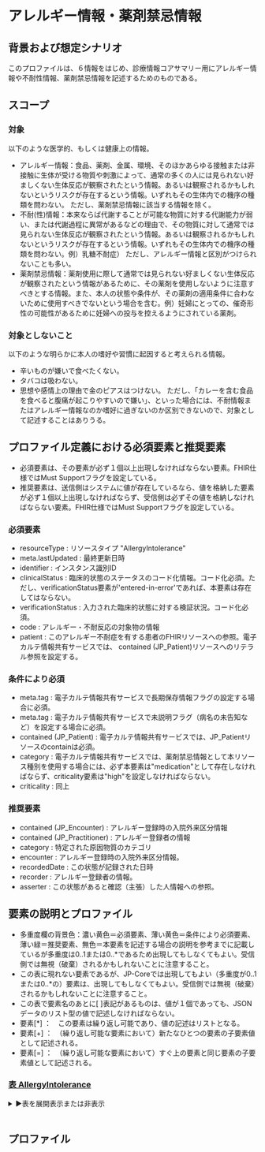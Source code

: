 
# アレルギー情報・薬剤禁忌情報

## 背景および想定シナリオ
このプロファイルは、６情報をはじめ、診療情報コアサマリー用にアレルギー情報や不耐性情報、薬剤禁忌情報を記述するためのものである。


## スコープ
### 対象
以下のような医学的、もしくは健康上の情報。
 - アレルギー情報：食品、薬剤、金属、環境、そのほかあらゆる接触または非接触に生体が受ける物質や刺激によって、通常の多くの人には見られない好ましくない生体反応が観察されたという情報。あるいは観察されるかもしれないというリスクが存在するという情報。いずれもその生体内での機序の種類を問わない。
 ただし、薬剤禁忌情報に該当する情報を除く。
 - 不耐(性)情報：本来ならば代謝することが可能な物質に対する代謝能力が弱い、または代謝過程に異常があるなどの理由で、その物質に対して通常では見られない生体反応が観察されたという情報。あるいは観察されるかもしれないというリスクが存在するという情報。いずれもその生体内での機序の種類を問わない。例）乳糖不耐症）
 ただし、アレルギー情報と区別がつけられないことも多い。
 - 薬剤禁忌情報：薬剤使用に際して通常では見られない好ましくない生体反応が観察されたという情報があるために、その薬剤を使用しないように注意すべきとする情報。また、本人の状態や条件が、その薬剤の適用条件に合わないために使用すべきでないという場合を含む。例）妊婦にとっての、催奇形性の可能性があるために妊婦への投与を控えるようにされている薬剤。


### 対象としないこと
以下のような明らかに本人の嗜好や習慣に起因すると考えられる情報。
 - 辛いものが嫌いで食べたくない。
 - タバコは吸わない。
 - 思想や感情上の理由で金のピアスはつけない。
ただし、「カレーを含む食品を食べると腹痛が起こりやすいので嫌い」、といった場合には、不耐情報またはアレルギー情報なのか嗜好に過ぎないのか区別できないので、対象として記述することはありうる。


## プロファイル定義における必須要素と推奨要素
  - 必須要素は、その要素が必ず１個以上出現しなければならない要素。FHIR仕様ではMust Supportフラグを設定している。
  - 推奨要素は、送信側はシステムに値が存在しているなら、値を格納した要素が必ず１個以上出現しなければならず、受信側は必ずその値を格納しなければならない要素。FHIR仕様ではMust Supportフラグを設定している。

### 必須要素
  - resourceType : リソースタイプ "AllergyIntolerance"
  - meta.lastUpdated : 最終更新日時
  - identifier : インスタンス識別ID
  - clinicalStatus : 臨床的状態のステータスのコード化情報。コード化必須。ただし、verificationStatus要素が'entered-in-error'であれば、本要素は存在してはならない。
  - verificationStatus : 入力された臨床的状態に対する検証状況。コード化必須。
  - code : アレルギー・不耐反応の対象物の情報
  - patient : このアレルギー不耐症を有する患者のFHIRリソースへの参照。電子カルテ情報共有サービスでは、 contained (JP_Patient)リソースへのリテラル参照を設定する。

### 条件により必須
  - meta.tag : 電子カルテ情報共有サービスで長期保存情報フラグの設定する場合に必須。
  - meta.tag : 電子カルテ情報共有サービスで未説明フラグ（病名の未告知など）を設定する場合に必須。
  - contained (JP_Patient) : 電子カルテ情報共有サービスでは、JP_Patientリソースのcontainは必須。
  - category : 電子カルテ情報共有サービスでは、薬剤禁忌情報として本リソース種別を使用する場合には、必ず本要素は"medication"として存在しなければならず、criticality要素は"high"を設定しなければならない。
  - criticality :  同上

### 推奨要素
  - contained (JP_Encounter) : アレルギー登録時の入院外来区分情報
  - contained (JP_Practitioner) : アレルギー登録者の情報
  - category : 特定された原因物質のカテゴリ
  - encounter : アレルギー登録時の入院外来区分情報。
  - recordedDate : この状態が記録された日時
  - recorder : アレルギー登録者の情報。
  - asserter : この状態があると確認（主張）した人情報への参照。

## 要素の説明とプロファイル
  - 多重度欄の背景色：濃い黄色＝必須要素、薄い黄色＝条件により必須要素、薄い緑＝推奨要素、無色＝本要素を記述する場合の説明を参考までに記載しているが多重度は0..1または0..*であるため出現してもしなくてもよい。受信側では無視（破棄）されるかもしれないことに注意すること。
  - この表に現れない要素であるが、JP-Coreでは出現してもよい（多重度が0..1または0..*の）要素は、出現してもしなくてもよい。受信側では無視（破棄）されるかもしれないことに注意すること。
  - この表で要素名のあとに[ ]表記があるものは、値が１個であっても、JSONデータのリスト型の値で記述しなければならない。
  - 要素[*] ：　この要素は繰り返し可能であり、値の記述はリストとなる。
  - 要素[+] ：　（繰り返し可能な要素において）新たなひとつの要素の子要素値として記述される。
  - 要素[=] ：　（繰り返し可能な要素において）すぐ上の要素と同じ要素の子要素値として記述される。

### [表 AllergyIntolerance](AllergyIntolerance.html)

<details>
<summary>▶️表を展開表示または非表示</summary>
<div id="AllergyIntoleranceTable_9842" class="StructureDefinition-JP-AllergyIntolerance-eCS-intro-profile-table" align=center x:publishsource="Excel">

<table border=0 cellpadding=0 cellspacing=0 width=1038 style='border-collapse:
 collapse;table-layout:fixed;width:778pt'>
 <col width=107 style='mso-width-source:userset;mso-width-alt:2925;width:80pt'>
 <col width=73 span=3 style='mso-width-source:userset;mso-width-alt:2011;
 width:55pt'>
 <col width=35 style='mso-width-source:userset;mso-width-alt:950;width:26pt'>
 <col width=87 style='mso-width-source:userset;mso-width-alt:2377;width:65pt'>
 <col width=359 style='mso-width-source:userset;mso-width-alt:9837;width:269pt'>
 <col width=36 style='mso-width-source:userset;mso-width-alt:987;width:27pt'>
 <col width=195 style='mso-width-source:userset;mso-width-alt:5339;width:146pt'>
 <tr height=100 style='height:75.0pt'>
  <td height=100 class=xl66 width=107 style='height:75.0pt;width:80pt'>要素Lv1</td>
  <td class=xl67 width=73 style='width:55pt'>要素Lv2</td>
  <td class=xl67 width=73 style='width:55pt'>要素Lv3</td>
  <td class=xl67 width=73 style='width:55pt'>要素Lv4</td>
  <td class=xl68 width=35 style='width:26pt'>多重度</td>
  <td class=xl67 width=87 style='width:65pt'>型</td>
  <td class=xl67 width=359 style='width:269pt'>説明</td>
  <td class=xl67 width=36 style='width:27pt'><ruby>固定値<span style='display:
  none'><rt class=font5>コテイチ</rt></span></ruby> <br>
    <ruby>／<span style='display:none'><rt class=font5>レイジ</rt></span></ruby> <ruby>例<span
  style='display:none'><rt class=font5>ジ</rt></span></ruby> 示</td>
  <td class=xl69 width=195 style='width:146pt'><ruby>固定値<span style='display:
  none'><rt class=font5>コテイチ</rt></span></ruby> または<ruby>例示<span
  style='display:none'><rt class=font5>レイジ</rt></span></ruby></td>
 </tr>
 <tr height=40 style='height:30.0pt'>
  <td height=40 class=xl70 width=107 style='height:30.0pt;width:80pt'>resourceType</td>
  <td class=xl71 width=73 style='width:55pt'>　</td>
  <td class=xl71 width=73 style='width:55pt'>　</td>
  <td class=xl71 width=73 style='width:55pt'>　</td>
  <td class=xl72 width=35 style='width:26pt'>1..1</td>
  <td class=xl71 width=87 style='width:65pt'>　</td>
  <td class=xl73 width=359 style='width:269pt'>AllergyIntoleranceリソースであることを示す。</td>
  <td class=xl71 width=36 style='width:27pt'>固定値</td>
  <td class=xl74 width=195 style='width:146pt'>&quot;AllergyIntolerance&quot;</td>
 </tr>
 <tr height=27 style='height:20.0pt'>
  <td height=27 class=xl70 width=107 style='height:20.0pt;width:80pt'>meta</td>
  <td class=xl71 width=73 style='width:55pt'>　</td>
  <td class=xl71 width=73 style='width:55pt'>　</td>
  <td class=xl71 width=73 style='width:55pt'>　</td>
  <td class=xl72 width=35 style='width:26pt'>1..1</td>
  <td class=xl71 width=87 style='width:65pt'>Meta</td>
  <td class=xl71 width=359 style='width:269pt'>　</td>
  <td class=xl71 width=36 style='width:27pt'>　</td>
  <td class=xl74 width=195 style='width:146pt'>　</td>
 </tr>
 <tr height=40 style='height:30.0pt'>
  <td height=40 class=xl70 width=107 style='height:30.0pt;width:80pt'>meta</td>
  <td class=xl71 width=73 style='width:55pt'>lastUpdated</td>
  <td class=xl71 width=73 style='width:55pt'>　</td>
  <td class=xl71 width=73 style='width:55pt'>　</td>
  <td class=xl72 width=35 style='width:26pt'>1..1</td>
  <td class=xl71 width=87 style='width:65pt'>instant</td>
  <td class=xl71 width=359 style='width:269pt'>最終更新日時。YYYY-MM-DDThh:mm:ss.sss+zz:zz</td>
  <td class=xl71 width=36 style='width:27pt'>例示</td>
  <td class=xl74 width=195 style='width:146pt'>&quot;2015-02-07T13:28:17.239+09:00&quot;</td>
 </tr>
 <tr height=80 style='height:60.0pt'>
  <td height=80 class=xl70 width=107 style='height:60.0pt;width:80pt'>meta</td>
  <td class=xl71 width=73 style='width:55pt'>profile[+]</td>
  <td class=xl71 width=73 style='width:55pt'>　</td>
  <td class=xl71 width=73 style='width:55pt'>　</td>
  <td class=xl88 width=35 style='width:26pt'>0..*</td>
  <td class=xl71 width=87 style='width:65pt'>canonical(StructureDefinition)</td>
  <td class=xl71 width=359 style='width:269pt'>準拠しているプロファイルを受信側に通知したい場合には、本文書のプロファイルを識別するURLを指定する。</td>
  <td class=xl71 width=36 style='width:27pt'>固定値</td>
  <td class=xl74 width=195 style='width:146pt'>&quot;http://jpfhir.jp/fhir/eClinicalSummary/StructureDefinition/JP_AllergyIntolerance_eClinicalSummary&quot;</td>
 </tr>
 <tr height=27 style='height:20.0pt'>
  <td height=27 class=xl70 width=107 style='height:20.0pt;width:80pt'>meta</td>
  <td class=xl71 width=73 style='width:55pt'>tag[*]</td>
  <td class=xl71 width=73 style='width:55pt'>　</td>
  <td class=xl71 width=73 style='width:55pt'>　</td>
  <td class=xl88 width=35 style='width:26pt'>0..*</td>
  <td class=xl71 width=87 style='width:65pt'>Coding</td>
  <td class=xl71 width=359 style='width:269pt'>本リソースのメタデータ</td>
  <td class=xl71 width=36 style='width:27pt'>　</td>
  <td class=xl74 width=195 style='width:146pt'>　</td>
 </tr>
 <tr height=60 style='height:45.0pt'>
  <td height=60 class=xl70 width=107 style='height:45.0pt;width:80pt'>meta</td>
  <td class=xl71 width=73 style='width:55pt'>tag[+]</td>
  <td class=xl71 width=73 style='width:55pt'>system</td>
  <td class=xl71 width=73 style='width:55pt'>　</td>
  <td class=xl88 width=35 style='width:26pt'>1..1</td>
  <td class=xl71 width=87 style='width:65pt'>uri</td>
  <td class=xl76 width=359 style='width:269pt'>電子カルテ情報共有サービスで長期保存情報フラグの設定する場合に使用</td>
  <td class=xl71 width=36 style='width:27pt'>固定値</td>
  <td class=xl74 width=195 style='width:146pt'>&quot;http:/jpfhir.jp/fhir/clins/CodeSystem/JP_ehrshrs_indication&quot;</td>
 </tr>
 <tr height=40 style='height:30.0pt'>
  <td height=40 class=xl70 width=107 style='height:30.0pt;width:80pt'>meta</td>
  <td class=xl71 width=73 style='width:55pt'>tag[=]</td>
  <td class=xl71 width=73 style='width:55pt'>code</td>
  <td class=xl71 width=73 style='width:55pt'>　</td>
  <td class=xl88 width=35 style='width:26pt'>1..1</td>
  <td class=xl71 width=87 style='width:65pt'>code</td>
  <td class=xl71 width=359 style='width:269pt'>長期保存情報フラグ</td>
  <td class=xl71 width=36 style='width:27pt'>固定値</td>
  <td class=xl74 width=195 style='width:146pt'>&quot;LTS&quot;</td>
 </tr>
 <tr height=100 style='height:75.0pt'>
  <td height=100 class=xl70 width=107 style='height:75.0pt;width:80pt'>meta</td>
  <td class=xl71 width=73 style='width:55pt'>tag[+]</td>
  <td class=xl71 width=73 style='width:55pt'>system</td>
  <td class=xl71 width=73 style='width:55pt'>　</td>
  <td class=xl88 width=35 style='width:26pt'>1..1</td>
  <td class=xl71 width=87 style='width:65pt'>uri</td>
  <td class=xl76 width=359 style='width:269pt'>電子カルテ情報共有サービスで未告知情報または未説明フラグを設定する場合に使用（本リソース種別で使用することが許可されているか、あるいは設定した情報が利用されるかどうかについては、電子カルテ情報共有サービスの運用仕様によって確認することが必要）</td>
  <td class=xl71 width=36 style='width:27pt'>固定値</td>
  <td class=xl74 width=195 style='width:146pt'>&quot;http:/jpfhir.jp/fhir/clins/CodeSystem/JP_ehrshrs_indication&quot;</td>
 </tr>
 <tr height=40 style='height:30.0pt'>
  <td height=40 class=xl70 width=107 style='height:30.0pt;width:80pt'>meta</td>
  <td class=xl71 width=73 style='width:55pt'>tag[=]</td>
  <td class=xl71 width=73 style='width:55pt'>code</td>
  <td class=xl71 width=73 style='width:55pt'>　</td>
  <td class=xl88 width=35 style='width:26pt'>1..1</td>
  <td class=xl71 width=87 style='width:65pt'>code</td>
  <td class=xl71 width=359 style='width:269pt'>未告知情報または未説明フラグ</td>
  <td class=xl71 width=36 style='width:27pt'>固定値</td>
  <td class=xl74 width=195 style='width:146pt'>&quot;UNINFORMED&quot;</td>
 </tr>
 <tr height=27 style='height:20.0pt'>
  <td height=27 class=xl70 width=107 style='height:20.0pt;width:80pt'>contained[*]</td>
  <td class=xl71 width=73 style='width:55pt'>　</td>
  <td class=xl71 width=73 style='width:55pt'>　</td>
  <td class=xl71 width=73 style='width:55pt'>　</td>
  <td class=xl77 width=35 style='width:26pt'>0..*</td>
  <td class=xl71 width=87 style='width:65pt'>　</td>
  <td class=xl71 width=359 style='width:269pt'>　</td>
  <td class=xl71 width=36 style='width:27pt'>　</td>
  <td class=xl74 width=195 style='width:146pt'>　</td>
 </tr>
 <tr height=100 style='height:75.0pt'>
  <td height=100 class=xl70 width=107 style='height:75.0pt;width:80pt'>contained[+]</td>
  <td class=xl71 width=73 style='width:55pt'>　</td>
  <td class=xl71 width=73 style='width:55pt'>　</td>
  <td class=xl71 width=73 style='width:55pt'>　</td>
  <td class=xl77 width=35 style='width:26pt'>0..1*</td>
  <td class=xl71 width=87 style='width:65pt'>Resource(JP_Patient |
  JP_Patient_eCS_Contained )</td>
  <td class=xl71 width=359 style='width:269pt'>patient要素から参照される場合には、そのJP_Patientリソースの実体。JP_Patientリソースの必須要素だけが含まれればよい。<br>
    <font class="font6">電子カルテ情報共有サービスでは、JP_Patientリソースのcontainedは必須。</font></td>
  <td class=xl71 width=36 style='width:27pt'>　</td>
  <td class=xl74 width=195 style='width:146pt'>　</td>
 </tr>
 <tr height=120 style='height:90.0pt'>
  <td height=120 class=xl70 width=107 style='height:90.0pt;width:80pt'>contained[+]</td>
  <td class=xl71 width=73 style='width:55pt'>　</td>
  <td class=xl71 width=73 style='width:55pt'>　</td>
  <td class=xl71 width=73 style='width:55pt'>　</td>
  <td class=xl75 width=35 style='width:26pt'>0..1*</td>
  <td class=xl71 width=87 style='width:65pt'>Resource(JP_Encounter |
  JP_Encounter_eCS_Contained)</td>
  <td class=xl71 width=359 style='width:269pt'>encounter要素から参照される場合には、そのJP_Encounterリソースの実体。JP_Encounterリソースの必須要素だけが含まれればよい。ここで埋め込まれるJP_Encounterリソースでは、Encounter.classにこの情報を記録したときの受診情報（入外区分など）を記述して使用する。</td>
  <td class=xl71 width=36 style='width:27pt'>　</td>
  <td class=xl74 width=195 style='width:146pt'>　</td>
 </tr>
 <tr height=120 style='height:90.0pt'>
  <td height=120 class=xl70 width=107 style='height:90.0pt;width:80pt'>contained[+]</td>
  <td class=xl71 width=73 style='width:55pt'>　</td>
  <td class=xl71 width=73 style='width:55pt'>　</td>
  <td class=xl71 width=73 style='width:55pt'>　</td>
  <td class=xl75 width=35 style='width:26pt'>0..1*</td>
  <td class=xl71 width=87 style='width:65pt'>Resource(JP_Practitioner |
  JP_Practitioner_eCS_Contained )</td>
  <td class=xl71 width=359 style='width:269pt'>recorder要素から参照される場合には、そのJP_Practitionerリソースの実体。JP_Practitionerリソースの必須要素だけが含まれればよい。</td>
  <td class=xl71 width=36 style='width:27pt'>　</td>
  <td class=xl74 width=195 style='width:146pt'>　</td>
 </tr>
 <tr height=120 style='height:90.0pt'>
  <td height=120 class=xl70 width=107 style='height:90.0pt;width:80pt'>identifier[*]</td>
  <td class=xl71 width=73 style='width:55pt'>　</td>
  <td class=xl71 width=73 style='width:55pt'>　</td>
  <td class=xl71 width=73 style='width:55pt'>　</td>
  <td class=xl72 width=35 style='width:26pt'>1..*</td>
  <td class=xl71 width=87 style='width:65pt'>Identifier</td>
  <td class=xl71 width=359 style='width:269pt'>このアレルギー情報を作成した施設内で、このアレルギー情報を他のアレルギー情報と一意に区別できるID。このID情報をキーとして本アレルギー情報の更新・削除ができる一意性があること。このidentifier以外のIDも追加して複数格納しても構わない。少なくともひとつのidentifierは次の仕様に従う値を設定すること。</td>
  <td class=xl71 width=36 style='width:27pt'>　</td>
  <td class=xl74 width=195 style='width:146pt'>　</td>
 </tr>
 <tr height=84 style='height:63.0pt'>
  <td height=84 class=xl70 width=107 style='height:63.0pt;width:80pt'>identifier[+]</td>
  <td class=xl71 width=73 style='width:55pt'>system</td>
  <td class=xl71 width=73 style='width:55pt'>　</td>
  <td class=xl71 width=73 style='width:55pt'>　</td>
  <td class=xl72 width=35 style='width:26pt'>1..1</td>
  <td class=xl71 width=87 style='width:65pt'>uri</td>
  <td class=xl71 width=359 style='width:269pt'>　</td>
  <td class=xl71 width=36 style='width:27pt'>固定値</td>
  <td class=xl85 width=195 style='width:146pt'><a
  href="http://jpfhir.jp/fhir/core/IdSystem/resourceInstance-identifier">http://jpfhir.jp/fhir/core/IdSystem/resourceInstance-identifier<ruby><font
  class="font5"><rt class=font5></rt></font></ruby></a></td>
 </tr>
 <tr height=40 style='height:30.0pt'>
  <td height=40 class=xl70 width=107 style='height:30.0pt;width:80pt'>identifier[=]</td>
  <td class=xl71 width=73 style='width:55pt'>value</td>
  <td class=xl71 width=73 style='width:55pt'>　</td>
  <td class=xl71 width=73 style='width:55pt'>　</td>
  <td class=xl72 width=35 style='width:26pt'>1..1</td>
  <td class=xl71 width=87 style='width:65pt'>string</td>
  <td class=xl71 width=359 style='width:269pt'>アレルギー情報IDの文字列。URI形式を使う場合には、urn:ietf:rfc:3986に準拠すること。</td>
  <td class=xl71 width=36 style='width:27pt'>例示</td>
  <td class=xl74 width=195 style='width:146pt'>&quot;1311234567-2020-00123456&quot;</td>
 </tr>
 <tr height=60 style='height:45.0pt'>
  <td height=60 class=xl70 width=107 style='height:45.0pt;width:80pt'>clinicalStatus</td>
  <td class=xl71 width=73 style='width:55pt'>　</td>
  <td class=xl71 width=73 style='width:55pt'>　</td>
  <td class=xl71 width=73 style='width:55pt'>　</td>
  <td class=xl77 width=35 style='width:26pt'>0..1</td>
  <td class=xl71 width=87 style='width:65pt'>CodeableConcept</td>
  <td class=xl71 width=359 style='width:269pt'>臨床的状態のステータス。コードで記述は必須。ただし、verificationStatus要素が'entered-in-error'であれば、本要素は存在してはならない。それ以外では必須。</td>
  <td class=xl71 width=36 style='width:27pt'>　</td>
  <td class=xl74 width=195 style='width:146pt'>　</td>
 </tr>
 <tr height=27 style='height:20.0pt'>
  <td height=27 class=xl70 width=107 style='height:20.0pt;width:80pt'>clinicalStatus</td>
  <td class=xl71 width=73 style='width:55pt'>coding[*]</td>
  <td class=xl71 width=73 style='width:55pt'>　</td>
  <td class=xl71 width=73 style='width:55pt'>　</td>
  <td class=xl72 width=35 style='width:26pt'>1..*</td>
  <td class=xl71 width=87 style='width:65pt'>Coding</td>
  <td class=xl71 width=359 style='width:269pt'>臨床的状態のステータスのコード化情報</td>
  <td class=xl71 width=36 style='width:27pt'>　</td>
  <td class=xl74 width=195 style='width:146pt'>　</td>
 </tr>
 <tr height=60 style='height:45.0pt'>
  <td height=60 class=xl70 width=107 style='height:45.0pt;width:80pt'>clinicalStatus</td>
  <td class=xl71 width=73 style='width:55pt'>coding[+]</td>
  <td class=xl71 width=73 style='width:55pt'>system</td>
  <td class=xl71 width=73 style='width:55pt'>　</td>
  <td class=xl72 width=35 style='width:26pt'>1..1</td>
  <td class=xl71 width=87 style='width:65pt'>ur</td>
  <td class=xl71 width=359 style='width:269pt'>コードで記述が必須で、少なくともひとつのsystem値は固定値。</td>
  <td class=xl71 width=36 style='width:27pt'>固定値</td>
  <td class=xl74 width=195 style='width:146pt'>&quot;http://terminology.hl7.org/CodeSystem/allergyintolerance-clinical&quot;</td>
 </tr>
 <tr height=100 style='height:75.0pt'>
  <td height=100 class=xl70 width=107 style='height:75.0pt;width:80pt'>clinicalStatus</td>
  <td class=xl71 width=73 style='width:55pt'>coding[=]</td>
  <td class=xl71 width=73 style='width:55pt'>code</td>
  <td class=xl71 width=73 style='width:55pt'>　</td>
  <td class=xl72 width=35 style='width:26pt'>1..1</td>
  <td class=xl71 width=87 style='width:65pt'>code</td>
  <td class=xl71 width=359 style='width:269pt'>active|inactive|resolved(アクティブ|非アクティブ|解決済み)のいずれか（ValueSethttp://hl7.org/fhir/ValueSet/allergyintolerance-clinicalより選択することが必須）。「解決済み」は「非アクティブ」に含まれる。</td>
  <td class=xl71 width=36 style='width:27pt'>例示</td>
  <td class=xl74 width=195 style='width:146pt'>&quot;active&quot;</td>
 </tr>
 <tr height=27 style='height:20.0pt'>
  <td height=27 class=xl70 width=107 style='height:20.0pt;width:80pt'>clinicalStatus</td>
  <td class=xl71 width=73 style='width:55pt'>coding[=]</td>
  <td class=xl71 width=73 style='width:55pt'>display</td>
  <td class=xl71 width=73 style='width:55pt'>　</td>
  <td class=xl72 width=35 style='width:26pt'>1..1</td>
  <td class=xl71 width=87 style='width:65pt'>string</td>
  <td class=xl71 width=359 style='width:269pt'>Active|Inactive|Resolvedのいずれかの文字列。</td>
  <td class=xl71 width=36 style='width:27pt'>例示</td>
  <td class=xl74 width=195 style='width:146pt'>”Active&quot;</td>
 </tr>
 <tr height=40 style='height:30.0pt'>
  <td height=40 class=xl70 width=107 style='height:30.0pt;width:80pt'>clinicalStatus</td>
  <td class=xl71 width=73 style='width:55pt'>text</td>
  <td class=xl71 width=73 style='width:55pt'>　</td>
  <td class=xl71 width=73 style='width:55pt'>　</td>
  <td class=xl72 width=35 style='width:26pt'>0..1</td>
  <td class=xl71 width=87 style='width:65pt'>string</td>
  <td class=xl71 width=359 style='width:269pt'>コードだけでは記述できない情報がある場合にコードと併用してもよい。値が使用されない可能性はある。</td>
  <td class=xl71 width=36 style='width:27pt'>　</td>
  <td class=xl74 width=195 style='width:146pt'>　</td>
 </tr>
 <tr height=60 style='height:45.0pt'>
  <td height=60 class=xl70 width=107 style='height:45.0pt;width:80pt'>verificationStatus</td>
  <td class=xl71 width=73 style='width:55pt'>　</td>
  <td class=xl71 width=73 style='width:55pt'>　</td>
  <td class=xl71 width=73 style='width:55pt'>　</td>
  <td class=xl86 width=35 style='width:26pt'>0..1<ruby><font class="font5"><rt
  class=font5></rt></font></ruby></td>
  <td class=xl71 width=87 style='width:65pt'>CodeableConcept</td>
  <td class=xl71 width=359 style='width:269pt'>入力された臨床的状態に対する検証状況を示す。確からしさと考えられる。コード化記述が必須。clinicalStatusとの制約条件を参照のこと。</td>
  <td class=xl71 width=36 style='width:27pt'>　</td>
  <td class=xl74 width=195 style='width:146pt'>　</td>
 </tr>
 <tr height=40 style='height:30.0pt'>
  <td height=40 class=xl70 width=107 style='height:30.0pt;width:80pt'>verificationStatus</td>
  <td class=xl71 width=73 style='width:55pt'>coding[*]</td>
  <td class=xl71 width=73 style='width:55pt'>　</td>
  <td class=xl71 width=73 style='width:55pt'>　</td>
  <td class=xl86 width=35 style='width:26pt'>1..*</td>
  <td class=xl71 width=87 style='width:65pt'>Coding</td>
  <td class=xl78>臨床的状態に対する検証状況のコード化情報</td>
  <td class=xl71 width=36 style='width:27pt'>　</td>
  <td class=xl74 width=195 style='width:146pt'>　</td>
 </tr>
 <tr height=60 style='height:45.0pt'>
  <td height=60 class=xl70 width=107 style='height:45.0pt;width:80pt'>verificationStatus</td>
  <td class=xl71 width=73 style='width:55pt'>coding[+]</td>
  <td class=xl71 width=73 style='width:55pt'>system</td>
  <td class=xl71 width=73 style='width:55pt'>　</td>
  <td class=xl86 width=35 style='width:26pt'>1..1</td>
  <td class=xl71 width=87 style='width:65pt'>uri</td>
  <td class=xl71 width=359 style='width:269pt'>コードで記述が必須で、少なくともひとつのsystem値は固定値。</td>
  <td class=xl71 width=36 style='width:27pt'>固定値</td>
  <td class=xl74 width=195 style='width:146pt'>&quot;http://terminology.hl7.org/CodeSystem/allergyintolerance-verification&quot;</td>
 </tr>
 <tr height=80 style='height:60.0pt'>
  <td height=80 class=xl70 width=107 style='height:60.0pt;width:80pt'>verificationStatus</td>
  <td class=xl71 width=73 style='width:55pt'>coding[=]</td>
  <td class=xl71 width=73 style='width:55pt'>code</td>
  <td class=xl71 width=73 style='width:55pt'>　</td>
  <td class=xl86 width=35 style='width:26pt'>1..1</td>
  <td class=xl71 width=87 style='width:65pt'>code</td>
  <td class=xl71 width=359 style='width:269pt'>unconfirmed|confirmed|refuted|entered-in-error(未確認|確認済み|否定された|入力エラー)のいずれか（ValueSethttp://hl7.org/fhir/ValueSet/allergyintolerance-verificationより選択することが必須）。</td>
  <td class=xl71 width=36 style='width:27pt'>例示</td>
  <td class=xl74 width=195 style='width:146pt'>&quot;Unconfirmed&quot;</td>
 </tr>
 <tr height=40 style='height:30.0pt'>
  <td height=40 class=xl70 width=107 style='height:30.0pt;width:80pt'>verificationStatus</td>
  <td class=xl71 width=73 style='width:55pt'>coding[=]</td>
  <td class=xl71 width=73 style='width:55pt'>display</td>
  <td class=xl71 width=73 style='width:55pt'>　</td>
  <td class=xl86 width=35 style='width:26pt'>1..1</td>
  <td class=xl71 width=87 style='width:65pt'>string</td>
  <td class=xl71 width=359 style='width:269pt'>Unconfirmed|Confirmed|Refuted|EnteredinErrorのいずれかの文字列。</td>
  <td class=xl71 width=36 style='width:27pt'>例示</td>
  <td class=xl74 width=195 style='width:146pt'>”Unconfirmed&quot;</td>
 </tr>
 <tr height=60 style='height:45.0pt'>
  <td height=60 class=xl70 width=107 style='height:45.0pt;width:80pt'>verificationStatus</td>
  <td class=xl71 width=73 style='width:55pt'>text</td>
  <td class=xl71 width=73 style='width:55pt'>　</td>
  <td class=xl71 width=73 style='width:55pt'>　</td>
  <td class=xl79 width=35 style='width:26pt'>0..1</td>
  <td class=xl71 width=87 style='width:65pt'>string</td>
  <td class=xl71 width=359 style='width:269pt'>コードだけでは記述できない情報がある場合や、コード化できない場合には本要素だけで記述してもよい。コードと併用してもよい</td>
  <td class=xl71 width=36 style='width:27pt'>　</td>
  <td class=xl74 width=195 style='width:146pt'>　</td>
 </tr>
 <tr height=140 style='height:105.0pt'>
  <td height=140 class=xl70 width=107 style='height:105.0pt;width:80pt'>type</td>
  <td class=xl71 width=73 style='width:55pt'>　</td>
  <td class=xl71 width=73 style='width:55pt'>　</td>
  <td class=xl71 width=73 style='width:55pt'>　</td>
  <td class=xl79 width=35 style='width:26pt'>0..1</td>
  <td class=xl71 width=87 style='width:65pt'>code</td>
  <td class=xl71 width=359 style='width:269pt'>副反応の生理的なメカニズムの種類（アレルギーによるものか不耐性によるものかどうか）。記述する場合は、コード表：&quot;http://hl7.org/fhir/allergy-intolerance-type&quot;から、allergy|intolerance（アレルギー反応、不耐性反応）のいずれか。メカニズムの種類を正確に決めることは難しいので、この情報はあくまで情報登録側の判断に依存する。</td>
  <td class=xl71 width=36 style='width:27pt'>例示</td>
  <td class=xl74 width=195 style='width:146pt'><span
  style='mso-spacerun:yes'> </span>&quot;allergy&quot;</td>
 </tr>
 <tr height=260 style='height:195.0pt'>
  <td height=260 class=xl70 width=107 style='height:195.0pt;width:80pt'>category</td>
  <td class=xl71 width=73 style='width:55pt'>　</td>
  <td class=xl71 width=73 style='width:55pt'>　</td>
  <td class=xl71 width=73 style='width:55pt'>　</td>
  <td class=xl88 width=35 style='width:26pt'>0..1</td>
  <td class=xl71 width=87 style='width:65pt'>code</td>
  <td class=xl71 width=359 style='width:269pt'>特定された原因物質のカテゴリ。記述を可能な限り推奨する。コード表：&quot;http://hl7.org/fhir/allergy-intolerance-category&quot;からfood|medication|environment|biologic（食物、医薬品、環境、バイオロジー物質）のいずれかを選択する。電子カルテシステムで、これらのカテゴリーが区別されて登録されている場合には可能な限りコードを設定すること。<br>
    <font class="font6">電子カルテ情報共有サービスでは、薬剤禁忌情報として本リソース種別を使用する場合には、必ず本要素は&quot;medication&quot;として存在しなければならず、criticality要素は&quot;high&quot;を設定しなければならない。これ以外の場合には、本リソースの情報はや薬剤禁忌以外のアレルギー情報として取り扱われる。</font></td>
  <td class=xl71 width=36 style='width:27pt'>例示</td>
  <td class=xl74 width=195 style='width:146pt'>&quot;food&quot;</td>
 </tr>
 <tr height=140 style='height:105.0pt'>
  <td height=140 class=xl70 width=107 style='height:105.0pt;width:80pt'>criticality</td>
  <td class=xl71 width=73 style='width:55pt'>　</td>
  <td class=xl71 width=73 style='width:55pt'>　</td>
  <td class=xl71 width=73 style='width:55pt'>　</td>
  <td class=xl79 width=35 style='width:26pt'>0..1</td>
  <td class=xl71 width=87 style='width:65pt'>code</td>
  <td class=xl71 width=359 style='width:269pt'>潜在的な臨床的危険性、致命度。記述する場合は、コード表：&quot;http://hl7.org/fhir/allergy-intolerance-criticality&quot;からlow|high|unable-to-assessのいずれかを選択する。（低、高、評価不能）。<br>
    <font class="font6">電子カルテ情報共有サービスでは、薬剤禁忌情報として本リソース種別を使用する場合には、category要素の記述を参照すること。</font></td>
  <td class=xl71 width=36 style='width:27pt'>例示</td>
  <td class=xl74 width=195 style='width:146pt'>&quot;high&quot;</td>
 </tr>
 <tr height=40 style='height:30.0pt'>
  <td height=40 class=xl70 width=107 style='height:30.0pt;width:80pt'>code</td>
  <td class=xl71 width=73 style='width:55pt'>　</td>
  <td class=xl71 width=73 style='width:55pt'>　</td>
  <td class=xl71 width=73 style='width:55pt'>　</td>
  <td class=xl72 width=35 style='width:26pt'>1..1</td>
  <td class=xl71 width=87 style='width:65pt'>CodeableConcept</td>
  <td class=xl71 width=359 style='width:269pt'>アレルギー・不耐反応の対象物の情報。</td>
  <td class=xl71 width=36 style='width:27pt'>　</td>
  <td class=xl74 width=195 style='width:146pt'>　</td>
 </tr>
 <tr height=100 style='height:75.0pt'>
  <td height=100 class=xl70 width=107 style='height:75.0pt;width:80pt'>code</td>
  <td class=xl71 width=73 style='width:55pt'>coding[*]</td>
  <td class=xl71 width=73 style='width:55pt'>　</td>
  <td class=xl71 width=73 style='width:55pt'>　</td>
  <td class=xl72 width=35 style='width:26pt'>0..*</td>
  <td class=xl71 width=87 style='width:65pt'>Coding</td>
  <td class=xl71 width=359 style='width:269pt'>JP-Coreで定めるallergy-substanceコード表のコードを使用を推奨する。コード化できない場合には、code.textのみで記述する。コード化の有無にかかわらず、電子カルテシステム等で登録され表示されている文字列をcode.textに必ず設定すること。</td>
  <td class=xl71 width=36 style='width:27pt'>　</td>
  <td class=xl74 width=195 style='width:146pt'>　</td>
 </tr>
 <tr height=220 style='height:165.0pt'>
  <td height=220 class=xl70 width=107 style='height:165.0pt;width:80pt'>code</td>
  <td class=xl71 width=73 style='width:55pt'>coding[+]</td>
  <td class=xl71 width=73 style='width:55pt'>system</td>
  <td class=xl71 width=73 style='width:55pt'>　</td>
  <td class=xl72 width=35 style='width:26pt'>1..1</td>
  <td class=xl71 width=87 style='width:65pt'>uri</td>
  <td class=xl71 width=359 style='width:269pt'>使用するコード表（推奨）：ValueSethttp://jpfhir.jp/fhir/core/ValueSet/JP_AllergyIntolerance_VS<br>
   
  CodeSystemは、category要素に対応して、http://jpfhir.jp/fhir/core/CodeSystem/JP_JfagyFoodAllergen_CS<br>
    http://jpfhir.jp/fhir/core/CodeSystem/JP_JfagyNonFoodNonMedicationAllergen_CS<br>
   
  http://jpfhir.jp/fhir/core/CodeSystem/JP_JfagyMedicationAllergen_CSの3つのいずれかから選択することが推奨されている。</td>
  <td class=xl71 width=36 style='width:27pt'>例示</td>
  <td class=xl74 width=195 style='width:146pt'>http://jpfhir.jp/fhir/core/CodeSystem/JP_JfagyFoodAllergen_CS<span
  style='mso-spacerun:yes'> </span></td>
 </tr>
 <tr height=27 style='height:20.0pt'>
  <td height=27 class=xl70 width=107 style='height:20.0pt;width:80pt'>code</td>
  <td class=xl71 width=73 style='width:55pt'>coding[=]</td>
  <td class=xl71 width=73 style='width:55pt'>code</td>
  <td class=xl71 width=73 style='width:55pt'>　</td>
  <td class=xl72 width=35 style='width:26pt'>1..1</td>
  <td class=xl71 width=87 style='width:65pt'>code</td>
  <td class=xl71 width=359 style='width:269pt'>コード</td>
  <td class=xl71 width=36 style='width:27pt'>例示</td>
  <td class=xl74 width=195 style='width:146pt'>&quot;J7F7311990&quot;</td>
 </tr>
 <tr height=27 style='height:20.0pt'>
  <td height=27 class=xl70 width=107 style='height:20.0pt;width:80pt'>code</td>
  <td class=xl71 width=73 style='width:55pt'>coding[=]</td>
  <td class=xl71 width=73 style='width:55pt'>display</td>
  <td class=xl71 width=73 style='width:55pt'>　</td>
  <td class=xl72 width=35 style='width:26pt'>1..1</td>
  <td class=xl71 width=87 style='width:65pt'>string</td>
  <td class=xl71 width=359 style='width:269pt'>コードに対応する表示名</td>
  <td class=xl71 width=36 style='width:27pt'>例示</td>
  <td class=xl74 width=195 style='width:146pt'>&quot;牛乳・乳製品（詳細不明）&quot;</td>
 </tr>
 <tr height=60 style='height:45.0pt'>
  <td height=60 class=xl70 width=107 style='height:45.0pt;width:80pt'>code</td>
  <td class=xl71 width=73 style='width:55pt'>text</td>
  <td class=xl71 width=73 style='width:55pt'>　</td>
  <td class=xl71 width=73 style='width:55pt'>　</td>
  <td class=xl72 width=35 style='width:26pt'>1..1</td>
  <td class=xl71 width=87 style='width:65pt'>string</td>
  <td class=xl71 width=359 style='width:269pt'>コード化の有無にかかわらず、電子カルテシステム等で登録され表示されている文字列をcode.textに必ず設定すること。</td>
  <td class=xl71 width=36 style='width:27pt'>例示</td>
  <td class=xl74 width=195 style='width:146pt'>&quot;牛乳 &quot;</td>
 </tr>
 <tr height=140 style='height:105.0pt'>
  <td height=140 class=xl70 width=107 style='height:105.0pt;width:80pt'>patient</td>
  <td class=xl71 width=73 style='width:55pt'>　</td>
  <td class=xl71 width=73 style='width:55pt'>　</td>
  <td class=xl71 width=73 style='width:55pt'>　</td>
  <td class=xl72 width=35 style='width:26pt'>1..1</td>
  <td class=xl71 width=87 style='width:65pt'>Reference(JP_Patient|
  JP_Patient_eCS_Contained)</td>
  <td class=xl71 width=359 style='width:269pt'>このアレルギー不耐症を有する患者のFHIRリソースへの参照。Bundleリソースなどで本リソースから参照可能なPatientリソースが同時に存在する場合には、そのリソースの識別URIを参照する。Containedリソースが存在する場合には、それを参照する記述（次行の例）、保険個人識別子が記述される外部リソースが蓄積されていてそれを参照する場合の記述（次次行の例）を示す。</td>
  <td class=xl71 width=36 style='width:27pt'>例示</td>
  <td class=xl74 width=195 style='width:146pt'>例 1<br>
    {<br>
    <span style='mso-spacerun:yes'>  </span>&quot;reference&quot;:<span
  style='mso-spacerun:yes'>  </span>&quot;urn: .....&quot;<br>
    }</td>
 </tr>
 <tr height=120 style='height:90.0pt'>
  <td height=120 class=xl70 width=107 style='height:90.0pt;width:80pt'>　</td>
  <td class=xl71 width=73 style='width:55pt'>　</td>
  <td class=xl71 width=73 style='width:55pt'>　</td>
  <td class=xl71 width=73 style='width:55pt'>　</td>
  <td class=xl79 width=35 style='width:26pt'>　</td>
  <td class=xl71 width=87 style='width:65pt'>　</td>
  <td class=xl76 width=359 style='width:269pt'>電子カルテ共有サービスにおける6情報のひとつとして本リソースが記述される場合は、JP_Patientタイプのリソース（Patient.idの値が&quot;#patient203987&quot;と仮定）が本リソースのContainedリソースとして埋め込み記述されることが必須であるため、そのcontainedリソースのid値(Patient.id)を記述する例２となる。</td>
  <td class=xl71 width=36 style='width:27pt'>例示</td>
  <td class=xl74 width=195 style='width:146pt'>例 2<br>
    {<br>
    <span style='mso-spacerun:yes'>  </span>&quot;reference&quot;:<span
  style='mso-spacerun:yes'>  </span>&quot;#patient203987&quot;<br>
    }</td>
 </tr>
 <tr height=280 style='height:210.0pt'>
  <td height=280 class=xl70 width=107 style='height:210.0pt;width:80pt'>　</td>
  <td class=xl71 width=73 style='width:55pt'>　</td>
  <td class=xl71 width=73 style='width:55pt'>　</td>
  <td class=xl71 width=73 style='width:55pt'>　</td>
  <td class=xl79 width=35 style='width:26pt'>　</td>
  <td class=xl71 width=87 style='width:65pt'>　</td>
  <td class=xl87 width=359 style='width:269pt'>保険個人識別子(例では、保険者等番号＝12345、被保険者証等の記号＝あいう、被保険者証等の番号＝１８７、枝番＝05の患者)を記述した外部にある患者リソースを参照する場合の例。</td>
  <td class=xl71 width=36 style='width:27pt'>例示</td>
  <td class=xl74 width=195 style='width:146pt'>例 ３<br>
    {<br>
    <span style='mso-spacerun:yes'>    </span>&quot;type&quot;:
  &quot;Patient&quot;,<span style='mso-spacerun:yes'>  </span><br>
    <span style='mso-spacerun:yes'>     </span>&quot;identifier&quot;:{<br>
    <span style='mso-spacerun:yes'>         </span>&quot;system&quot;:
  &quot;http:/jpfhir.jp/fhir/clins/Idsystem/JP_Insurance_member/00012345&quot;,<br>
    <span style='mso-spacerun:yes'>          </span>&quot;value&quot;:
  &quot;00012345:あいう:１８７:05&quot;<br>
    <span style='mso-spacerun:yes'>       </span>}<br>
    }<br>
    </td>
 </tr>
 <tr height=120 style='height:90.0pt'>
  <td height=120 class=xl70 width=107 style='height:90.0pt;width:80pt'>encounter</td>
  <td class=xl71 width=73 style='width:55pt'>　</td>
  <td class=xl71 width=73 style='width:55pt'>　</td>
  <td class=xl71 width=73 style='width:55pt'>　</td>
  <td class=xl75 width=35 style='width:26pt'>0..1</td>
  <td class=xl71 width=87 style='width:65pt'>Reference (JP_Encounter |
  JP_Encounter_eCS_Contained)</td>
  <td class=xl71 width=359 style='width:269pt'>このアレルギ情報を記録したときの受診情報（入外区分など）を記述しているEncounterリソースへの参照。Bundleリソースなどで本リソースから参照可能なEncouertリソースが同時に存在する場合には、そのリソースの識別URIを参照する。Containedリソースが存在する場合には、それを参照する記述（次行の例）。</td>
  <td class=xl71 width=36 style='width:27pt'>例示</td>
  <td class=xl74 width=195 style='width:146pt'>例 1 <br>
    {<br>
    <span style='mso-spacerun:yes'>  </span>&quot;reference&quot;:<span
  style='mso-spacerun:yes'>  </span>&quot;urn: .....&quot;<br>
    }</td>
 </tr>
 <tr height=220 style='height:165.0pt'>
  <td height=220 class=xl70 width=107 style='height:165.0pt;width:80pt'>　</td>
  <td class=xl71 width=73 style='width:55pt'>　</td>
  <td class=xl71 width=73 style='width:55pt'>　</td>
  <td class=xl71 width=73 style='width:55pt'>　</td>
  <td class=xl79 width=35 style='width:26pt'>　</td>
  <td class=xl71 width=87 style='width:65pt'>　</td>
  <td class=xl71 width=359 style='width:269pt'>電子カルテシステムで入院時、外来受診時のいずれにおいて本情報が登録されたか記録さている場合にはその入院・外来区分をEncounter.class要素に設定し、そのEncounterリソースをContainedリソースとして本リソースに埋め込んで、それを参照すること。<br>
    <font class="font6">電子カルテ共有サービスにおける6情報のひとつとして本リソースが記述される場合には、JP_Encounterタイプのリソース（Encounter.idの値が&quot;#encounter203987&quot;と仮定）が本リソースのContainedリソースとして埋め込み記述されることが</font><ruby><font
  class="font6">必須</font><span style='display:none'><rt>ヒッス </rt></span></ruby><font
  class="font6">であるため、そのcontainedリソースのid値(Encounter.id)を記述する例2となる。</font></td>
  <td class=xl71 width=36 style='width:27pt'>例示</td>
  <td class=xl74 width=195 style='width:146pt'>例 2<br>
    {<br>
    <span style='mso-spacerun:yes'>  </span>&quot;reference&quot;:<span
  style='mso-spacerun:yes'>  </span>&quot;#encounter203987&quot;<br>
    }</td>
 </tr>
 <tr height=260 style='height:195.0pt'>
  <td height=260 class=xl70 width=107 style='height:195.0pt;width:80pt'>(onset)</td>
  <td class=xl71 width=73 style='width:55pt'>　</td>
  <td class=xl71 width=73 style='width:55pt'>　</td>
  <td class=xl71 width=73 style='width:55pt'>　</td>
  <td class=xl79 width=35 style='width:26pt'>0..1</td>
  <td class=xl71 width=87 style='width:65pt'>（dateTime、Age、Period、Range、string）のいずれかの型をとる。</td>
  <td class=xl71 width=359 style='width:269pt'>このアレルギー・不耐性状態が同定された時期。患者に反応が出現した時期、あるいはなんらかのエビデンスによりこの反応が患者にあると確認できた時期を記述する。記録を登録した日時は、別途recordedDateに記述する。記述方法として、1時点の日時、患者の年齢（曖昧な年齢時期の記述も可能）、開始時期と終了時期による期間、年齢の区間、（なんらかの出来事を引用して記述するような）文字列で時期を記述、の5通りのいずれかの要素（onsetDateTime、onseAge、onsetPeriod、onsetRange、onsetString）からひとつの記述方法を選択して、それにより記述する。複数を選択はできない。onset要素は記述しないで、直接onsetDateTime要素などonsetXXXXの要素により記述する。</td>
  <td class=xl71 width=36 style='width:27pt'>　</td>
  <td class=xl74 width=195 style='width:146pt'>　</td>
 </tr>
 <tr height=80 style='height:60.0pt'>
  <td height=80 class=xl70 width=107 style='height:60.0pt;width:80pt'>onsetDateTime</td>
  <td class=xl71 width=73 style='width:55pt'>　</td>
  <td class=xl71 width=73 style='width:55pt'>　</td>
  <td class=xl71 width=73 style='width:55pt'>　</td>
  <td class=xl79 width=35 style='width:26pt'>0..1</td>
  <td class=xl71 width=87 style='width:65pt'>dateTime</td>
  <td class=xl71 width=359 style='width:269pt'>一時点の記述方式：<br>
   
  日付または日時。年や年月だけでもよい。例：2018,1973-06,1905-08-23,2015-02-07T13:28:17+09:00。<br>
    時刻に24:00の使用はできない。</td>
  <td class=xl71 width=36 style='width:27pt'>例示</td>
  <td class=xl74 width=195 style='width:146pt'>2018<br>
    1973-06<br>
    1905-08-23<br>
    2015-02-07T13:28:17+09:00</td>
 </tr>
 <tr height=40 style='height:30.0pt'>
  <td height=40 class=xl70 width=107 style='height:30.0pt;width:80pt'>onsetAge</td>
  <td class=xl71 width=73 style='width:55pt'>　</td>
  <td class=xl71 width=73 style='width:55pt'>　</td>
  <td class=xl71 width=73 style='width:55pt'>　</td>
  <td class=xl79 width=35 style='width:26pt'>0..1</td>
  <td class=xl71 width=87 style='width:65pt'>Age</td>
  <td class=xl71 width=359 style='width:269pt'>年齢や年齢を基準にして記述する方式：<br>
    患者の申告による、状態が出現し始めた年齢。</td>
  <td class=xl71 width=36 style='width:27pt'>例示</td>
  <td class=xl74 width=195 style='width:146pt'>50歳 の例 、50歳 以上 の例 を以下 に示 す。</td>
 </tr>
 <tr height=27 style='height:20.0pt'>
  <td height=27 class=xl70 width=107 style='height:20.0pt;width:80pt'>onsetAge</td>
  <td class=xl71 width=73 style='width:55pt'>value</td>
  <td class=xl71 width=73 style='width:55pt'>　</td>
  <td class=xl71 width=73 style='width:55pt'>　</td>
  <td class=xl79 width=35 style='width:26pt'>1..1</td>
  <td class=xl71 width=87 style='width:65pt'>decimal</td>
  <td class=xl71 width=359 style='width:269pt'>年齢の値。月齢や週齢なども可能。</td>
  <td class=xl71 width=36 style='width:27pt'>例示</td>
  <td class=xl74 width=195 style='width:146pt'>&quot;50&quot;</td>
 </tr>
 <tr height=120 style='height:90.0pt'>
  <td height=120 class=xl70 width=107 style='height:90.0pt;width:80pt'>onsetAge</td>
  <td class=xl71 width=73 style='width:55pt'>comparator</td>
  <td class=xl71 width=73 style='width:55pt'>　</td>
  <td class=xl71 width=73 style='width:55pt'>　</td>
  <td class=xl79 width=35 style='width:26pt'>0..1</td>
  <td class=xl71 width=87 style='width:65pt'>code</td>
  <td class=xl71 width=359 style='width:269pt'>valueの値と等しい年齢を表現したい場合には、=は不要でこの要素は出現しない。<br>
    そうでない指定をしたい場合には、&lt;、&lt;=、&gt;=、&gt;のいずれか。<br>
    要素valueの値の解釈方法。例では、「50歳以上で」と記述したい場合には、&gt;=を記述する。</td>
  <td class=xl71 width=36 style='width:27pt'>例示</td>
  <td class=xl74 width=195 style='width:146pt'>&quot;&gt;=&quot;</td>
 </tr>
 <tr height=27 style='height:20.0pt'>
  <td height=27 class=xl70 width=107 style='height:20.0pt;width:80pt'>onsetAge</td>
  <td class=xl71 width=73 style='width:55pt'>unit</td>
  <td class=xl71 width=73 style='width:55pt'>　</td>
  <td class=xl71 width=73 style='width:55pt'>　</td>
  <td class=xl79 width=35 style='width:26pt'>1..1</td>
  <td class=xl71 width=87 style='width:65pt'>string</td>
  <td class=xl71 width=359 style='width:269pt'>単位表現。文字列で単位文字列を記述する。</td>
  <td class=xl71 width=36 style='width:27pt'>例示</td>
  <td class=xl74 width=195 style='width:146pt'>&quot;歳&quot;</td>
 </tr>
 <tr height=40 style='height:30.0pt'>
  <td height=40 class=xl70 width=107 style='height:30.0pt;width:80pt'>onsetAge</td>
  <td class=xl71 width=73 style='width:55pt'>system</td>
  <td class=xl71 width=73 style='width:55pt'>　</td>
  <td class=xl71 width=73 style='width:55pt'>　</td>
  <td class=xl79 width=35 style='width:26pt'>0..1</td>
  <td class=xl71 width=87 style='width:65pt'>uri</td>
  <td class=xl71 width=359 style='width:269pt'>単位体系UCUMコード体系。固定値。</td>
  <td class=xl71 width=36 style='width:27pt'>固定値</td>
  <td class=xl74 width=195 style='width:146pt'>&quot;http://unitsofmeasure.org&quot;</td>
 </tr>
 <tr height=40 style='height:30.0pt'>
  <td height=40 class=xl70 width=107 style='height:30.0pt;width:80pt'>onsetAge</td>
  <td class=xl71 width=73 style='width:55pt'>code</td>
  <td class=xl71 width=73 style='width:55pt'>　</td>
  <td class=xl71 width=73 style='width:55pt'>　</td>
  <td class=xl79 width=35 style='width:26pt'>0..1</td>
  <td class=xl71 width=87 style='width:65pt'>code</td>
  <td class=xl71 width=359 style='width:269pt'>単位体系における単位コード。min：minutes、h：hours、d：days、wk：weeks、mo：months、a：years</td>
  <td class=xl71 width=36 style='width:27pt'>例示</td>
  <td class=xl74 width=195 style='width:146pt'>&quot;a&quot;</td>
 </tr>
 <tr height=27 style='height:20.0pt'>
  <td height=27 class=xl70 width=107 style='height:20.0pt;width:80pt'>onsetPeriod</td>
  <td class=xl71 width=73 style='width:55pt'>　</td>
  <td class=xl71 width=73 style='width:55pt'>　</td>
  <td class=xl71 width=73 style='width:55pt'>　</td>
  <td class=xl79 width=35 style='width:26pt'>0..1</td>
  <td class=xl71 width=87 style='width:65pt'>Preiod</td>
  <td class=xl71 width=359 style='width:269pt'>期間。</td>
  <td class=xl71 width=36 style='width:27pt'>　</td>
  <td class=xl74 width=195 style='width:146pt'>　</td>
 </tr>
 <tr height=27 style='height:20.0pt'>
  <td height=27 class=xl70 width=107 style='height:20.0pt;width:80pt'>onsetPeriod</td>
  <td class=xl71 width=73 style='width:55pt'>start</td>
  <td class=xl71 width=73 style='width:55pt'>　</td>
  <td class=xl71 width=73 style='width:55pt'>　</td>
  <td class=xl79 width=35 style='width:26pt'>0..1</td>
  <td class=xl71 width=87 style='width:65pt'>dateTime</td>
  <td class=xl71 width=359 style='width:269pt'>期間の開始日時</td>
  <td class=xl71 width=36 style='width:27pt'>　</td>
  <td class=xl74 width=195 style='width:146pt'>　</td>
 </tr>
 <tr height=27 style='height:20.0pt'>
  <td height=27 class=xl70 width=107 style='height:20.0pt;width:80pt'>onsetPeriod</td>
  <td class=xl71 width=73 style='width:55pt'>end</td>
  <td class=xl71 width=73 style='width:55pt'>　</td>
  <td class=xl71 width=73 style='width:55pt'>　</td>
  <td class=xl79 width=35 style='width:26pt'>0..1</td>
  <td class=xl71 width=87 style='width:65pt'>dateTime</td>
  <td class=xl71 width=359 style='width:269pt'>期間の終了日時</td>
  <td class=xl71 width=36 style='width:27pt'>　</td>
  <td class=xl74 width=195 style='width:146pt'>　</td>
 </tr>
 <tr height=40 style='height:30.0pt'>
  <td height=40 class=xl70 width=107 style='height:30.0pt;width:80pt'>onsetRange</td>
  <td class=xl71 width=73 style='width:55pt'>　</td>
  <td class=xl71 width=73 style='width:55pt'>　</td>
  <td class=xl71 width=73 style='width:55pt'>　</td>
  <td class=xl79 width=35 style='width:26pt'>0..1</td>
  <td class=xl71 width=87 style='width:65pt'>Range</td>
  <td class=xl71 width=359 style='width:269pt'>曖昧な時期を最小値と最大値とで記述する。以下の記述例は50歳台。</td>
  <td class=xl71 width=36 style='width:27pt'>　</td>
  <td class=xl74 width=195 style='width:146pt'>　</td>
 </tr>
 <tr height=40 style='height:30.0pt'>
  <td height=40 class=xl70 width=107 style='height:30.0pt;width:80pt'>onsetRange</td>
  <td class=xl71 width=73 style='width:55pt'>low</td>
  <td class=xl71 width=73 style='width:55pt'>　</td>
  <td class=xl71 width=73 style='width:55pt'>　</td>
  <td class=xl79 width=35 style='width:26pt'>0..1</td>
  <td class=xl71 width=87 style='width:65pt'>SimpleQuantity</td>
  <td class=xl71 width=359 style='width:269pt'>下限値表現</td>
  <td class=xl71 width=36 style='width:27pt'>　</td>
  <td class=xl74 width=195 style='width:146pt'>　</td>
 </tr>
 <tr height=27 style='height:20.0pt'>
  <td height=27 class=xl70 width=107 style='height:20.0pt;width:80pt'>onsetRange</td>
  <td class=xl71 width=73 style='width:55pt'>low</td>
  <td class=xl71 width=73 style='width:55pt'>value</td>
  <td class=xl71 width=73 style='width:55pt'>　</td>
  <td class=xl79 width=35 style='width:26pt'>0..1</td>
  <td class=xl71 width=87 style='width:65pt'>decimal</td>
  <td class=xl71 width=359 style='width:269pt'>年齢の値。月齢や週齢なども可能</td>
  <td class=xl71 width=36 style='width:27pt'>例示</td>
  <td class=xl74 width=195 style='width:146pt'>&quot;50&quot;</td>
 </tr>
 <tr height=27 style='height:20.0pt'>
  <td height=27 class=xl70 width=107 style='height:20.0pt;width:80pt'>onsetRange</td>
  <td class=xl71 width=73 style='width:55pt'>low</td>
  <td class=xl71 width=73 style='width:55pt'>unit</td>
  <td class=xl71 width=73 style='width:55pt'>　</td>
  <td class=xl79 width=35 style='width:26pt'>0..1</td>
  <td class=xl71 width=87 style='width:65pt'>string</td>
  <td class=xl71 width=359 style='width:269pt'>単位表現</td>
  <td class=xl71 width=36 style='width:27pt'>例示</td>
  <td class=xl74 width=195 style='width:146pt'>&quot;歳&quot;</td>
 </tr>
 <tr height=40 style='height:30.0pt'>
  <td height=40 class=xl70 width=107 style='height:30.0pt;width:80pt'>onsetRange</td>
  <td class=xl71 width=73 style='width:55pt'>low</td>
  <td class=xl71 width=73 style='width:55pt'>system</td>
  <td class=xl71 width=73 style='width:55pt'>　</td>
  <td class=xl79 width=35 style='width:26pt'>0..1</td>
  <td class=xl71 width=87 style='width:65pt'>uri</td>
  <td class=xl71 width=359 style='width:269pt'>単位体系UCUMコード体系。</td>
  <td class=xl71 width=36 style='width:27pt'>固定値</td>
  <td class=xl74 width=195 style='width:146pt'>&quot;http://unitsofmeasure.org&quot;</td>
 </tr>
 <tr height=40 style='height:30.0pt'>
  <td height=40 class=xl70 width=107 style='height:30.0pt;width:80pt'>onsetRange</td>
  <td class=xl71 width=73 style='width:55pt'>low</td>
  <td class=xl71 width=73 style='width:55pt'>code</td>
  <td class=xl71 width=73 style='width:55pt'>　</td>
  <td class=xl79 width=35 style='width:26pt'>0..1</td>
  <td class=xl71 width=87 style='width:65pt'>code</td>
  <td class=xl71 width=359 style='width:269pt'>単位体系における単位コード。min：minutes、h：hours、d：days、wk：weeks、mo：months、a：years</td>
  <td class=xl71 width=36 style='width:27pt'>例示</td>
  <td class=xl74 width=195 style='width:146pt'>&quot;a&quot;</td>
 </tr>
 <tr height=40 style='height:30.0pt'>
  <td height=40 class=xl70 width=107 style='height:30.0pt;width:80pt'>onsetRange</td>
  <td class=xl71 width=73 style='width:55pt'>high</td>
  <td class=xl71 width=73 style='width:55pt'>　</td>
  <td class=xl71 width=73 style='width:55pt'>　</td>
  <td class=xl79 width=35 style='width:26pt'>0..1</td>
  <td class=xl71 width=87 style='width:65pt'>SimpleQuantity</td>
  <td class=xl71 width=359 style='width:269pt'>　</td>
  <td class=xl71 width=36 style='width:27pt'>　</td>
  <td class=xl74 width=195 style='width:146pt'>　</td>
 </tr>
 <tr height=27 style='height:20.0pt'>
  <td height=27 class=xl70 width=107 style='height:20.0pt;width:80pt'>onsetRange</td>
  <td class=xl71 width=73 style='width:55pt'>high</td>
  <td class=xl71 width=73 style='width:55pt'>value</td>
  <td class=xl71 width=73 style='width:55pt'>　</td>
  <td class=xl79 width=35 style='width:26pt'>0..1</td>
  <td class=xl71 width=87 style='width:65pt'>decimal</td>
  <td class=xl71 width=359 style='width:269pt'>年齢の値。月齢や週齢なども可能</td>
  <td class=xl71 width=36 style='width:27pt'>例示</td>
  <td class=xl74 width=195 style='width:146pt'>&quot;59&quot;</td>
 </tr>
 <tr height=27 style='height:20.0pt'>
  <td height=27 class=xl70 width=107 style='height:20.0pt;width:80pt'>onsetRange</td>
  <td class=xl71 width=73 style='width:55pt'>high</td>
  <td class=xl71 width=73 style='width:55pt'>unit</td>
  <td class=xl71 width=73 style='width:55pt'>　</td>
  <td class=xl79 width=35 style='width:26pt'>0..1</td>
  <td class=xl71 width=87 style='width:65pt'>string</td>
  <td class=xl71 width=359 style='width:269pt'>単位表現</td>
  <td class=xl71 width=36 style='width:27pt'>例示</td>
  <td class=xl74 width=195 style='width:146pt'>&quot;歳&quot;</td>
 </tr>
 <tr height=40 style='height:30.0pt'>
  <td height=40 class=xl70 width=107 style='height:30.0pt;width:80pt'>onsetRange</td>
  <td class=xl71 width=73 style='width:55pt'>high</td>
  <td class=xl71 width=73 style='width:55pt'>system</td>
  <td class=xl71 width=73 style='width:55pt'>　</td>
  <td class=xl79 width=35 style='width:26pt'>0..1</td>
  <td class=xl71 width=87 style='width:65pt'>uri</td>
  <td class=xl71 width=359 style='width:269pt'>単位体系UCUMコード体系。</td>
  <td class=xl71 width=36 style='width:27pt'>固定値</td>
  <td class=xl74 width=195 style='width:146pt'>&quot;http://unitsofmeasure.org&quot;</td>
 </tr>
 <tr height=40 style='height:30.0pt'>
  <td height=40 class=xl70 width=107 style='height:30.0pt;width:80pt'>onsetRange</td>
  <td class=xl71 width=73 style='width:55pt'>high</td>
  <td class=xl71 width=73 style='width:55pt'>code</td>
  <td class=xl71 width=73 style='width:55pt'>　</td>
  <td class=xl79 width=35 style='width:26pt'>0..1</td>
  <td class=xl71 width=87 style='width:65pt'>code</td>
  <td class=xl71 width=359 style='width:269pt'>単位体系における単位コード。min：minutes、h：hours、d：days、wk：weeks、mo：months、a：years</td>
  <td class=xl71 width=36 style='width:27pt'>例示</td>
  <td class=xl74 width=195 style='width:146pt'>&quot;a&quot;</td>
 </tr>
 <tr height=27 style='height:20.0pt'>
  <td height=27 class=xl70 width=107 style='height:20.0pt;width:80pt'>onsetString</td>
  <td class=xl71 width=73 style='width:55pt'>　</td>
  <td class=xl71 width=73 style='width:55pt'>　</td>
  <td class=xl71 width=73 style='width:55pt'>　</td>
  <td class=xl79 width=35 style='width:26pt'>0..1</td>
  <td class=xl71 width=87 style='width:65pt'>string</td>
  <td class=xl71 width=359 style='width:269pt'>｀</td>
  <td class=xl71 width=36 style='width:27pt'>例示</td>
  <td class=xl74 width=195 style='width:146pt'>&quot;70歳台&quot;</td>
 </tr>
 <tr height=27 style='height:20.0pt'>
  <td height=27 class=xl70 width=107 style='height:20.0pt;width:80pt'>recordedDate</td>
  <td class=xl71 width=73 style='width:55pt'>　</td>
  <td class=xl71 width=73 style='width:55pt'>　</td>
  <td class=xl71 width=73 style='width:55pt'>　</td>
  <td class=xl75 width=35 style='width:26pt'>0..1</td>
  <td class=xl71 width=87 style='width:65pt'>dateTime</td>
  <td class=xl71 width=359 style='width:269pt'>この状態が最初に記録された日時</td>
  <td class=xl71 width=36 style='width:27pt'>　</td>
  <td class=xl74 width=195 style='width:146pt'>　</td>
 </tr>
 <tr height=120 style='height:90.0pt'>
  <td height=120 class=xl70 width=107 style='height:90.0pt;width:80pt'>recorder</td>
  <td class=xl71 width=73 style='width:55pt'>　</td>
  <td class=xl71 width=73 style='width:55pt'>　</td>
  <td class=xl71 width=73 style='width:55pt'>　</td>
  <td class=xl75 width=35 style='width:26pt'>0..1</td>
  <td class=xl71 width=87 style='width:65pt'>Reference(JP_Practitioner|
  JP_Practitioner_eCS_Contained)</td>
  <td class=xl71 width=359 style='width:269pt'>この状態を記録した人情報への参照。医療者のContainedリソースへの参照を記述する。またはdisplay要素に文字列を記述する。</td>
  <td class=xl71 width=36 style='width:27pt'>例示</td>
  <td class=xl74 width=195 style='width:146pt'>{<br>
    <span style='mso-spacerun:yes'>   </span>&quot;reference&quot;:<span
  style='mso-spacerun:yes'>  </span>&quot;#practitioner20394&quot;<br>
    }</td>
 </tr>
 <tr height=240 style='height:180.0pt'>
  <td height=240 class=xl70 width=107 style='height:180.0pt;width:80pt'>asserter</td>
  <td class=xl71 width=73 style='width:55pt'>　</td>
  <td class=xl71 width=73 style='width:55pt'>　</td>
  <td class=xl71 width=73 style='width:55pt'>　</td>
  <td class=xl75 width=35 style='width:26pt'>0..1</td>
  <td class=xl71 width=87 style='width:65pt'>Reference(JP_Patient|
  JP_Patient_eCS_Contained| JP_Practitioner| JP_Practitioner_eCS_Contained
  |RelatedPerson|)</td>
  <td class=xl71 width=359 style='width:269pt'>この状態があると確認（主張）した人情報への参照。医療者、患者本人の場合にはそれぞれのContainedリソースへの参照を記述する。またはdisplay要素に文字列を記述する。</td>
  <td class=xl71 width=36 style='width:27pt'>例示</td>
  <td class=xl74 width=195 style='width:146pt'>{<br>
    <span style='mso-spacerun:yes'>   </span>&quot;display&quot;:<span
  style='mso-spacerun:yes'>  </span>&quot;本人 の母 &quot;<br>
    }</td>
 </tr>
 <tr height=27 style='height:20.0pt'>
  <td height=27 class=xl70 width=107 style='height:20.0pt;width:80pt'>lastOccurrence</td>
  <td class=xl71 width=73 style='width:55pt'>　</td>
  <td class=xl71 width=73 style='width:55pt'>　</td>
  <td class=xl71 width=73 style='width:55pt'>　</td>
  <td class=xl79 width=35 style='width:26pt'>0..1</td>
  <td class=xl71 width=87 style='width:65pt'>dateTime</td>
  <td class=xl71 width=359 style='width:269pt'>最後（直近）に知られている発生日時</td>
  <td class=xl71 width=36 style='width:27pt'>　</td>
  <td class=xl74 width=195 style='width:146pt'>　</td>
 </tr>
 <tr height=40 style='height:30.0pt'>
  <td height=40 class=xl70 width=107 style='height:30.0pt;width:80pt'>note[*]</td>
  <td class=xl71 width=73 style='width:55pt'>　</td>
  <td class=xl71 width=73 style='width:55pt'>　</td>
  <td class=xl71 width=73 style='width:55pt'>　</td>
  <td class=xl79 width=35 style='width:26pt'>0..*</td>
  <td class=xl71 width=87 style='width:65pt'>Annotation</td>
  <td class=xl71 width=359 style='width:269pt'>状態に関する追加的な情報で他の要素で記述できないような情報</td>
  <td class=xl71 width=36 style='width:27pt'>　</td>
  <td class=xl74 width=195 style='width:146pt'>　</td>
 </tr>
 <tr height=40 style='height:30.0pt'>
  <td height=40 class=xl70 width=107 style='height:30.0pt;width:80pt'>note[+]</td>
  <td class=xl71 width=73 style='width:55pt'>authorString</td>
  <td class=xl71 width=73 style='width:55pt'>　</td>
  <td class=xl71 width=73 style='width:55pt'>　</td>
  <td class=xl79 width=35 style='width:26pt'>0..1</td>
  <td class=xl71 width=87 style='width:65pt'>string</td>
  <td class=xl71 width=359 style='width:269pt'>記載者氏名などの文字列。必ずしも氏名でなくてもよい。</td>
  <td class=xl71 width=36 style='width:27pt'>例示</td>
  <td class=xl74 width=195 style='width:146pt'>&quot;看護担当者&quot;</td>
 </tr>
 <tr height=27 style='height:20.0pt'>
  <td height=27 class=xl70 width=107 style='height:20.0pt;width:80pt'>note[=]</td>
  <td class=xl71 width=73 style='width:55pt'>time</td>
  <td class=xl71 width=73 style='width:55pt'>　</td>
  <td class=xl71 width=73 style='width:55pt'>　</td>
  <td class=xl79 width=35 style='width:26pt'>0..1</td>
  <td class=xl71 width=87 style='width:65pt'>dateTime</td>
  <td class=xl71 width=359 style='width:269pt'>この追加的な情報が作成された日時</td>
  <td class=xl71 width=36 style='width:27pt'>　</td>
  <td class=xl74 width=195 style='width:146pt'>　</td>
 </tr>
 <tr height=40 style='height:30.0pt'>
  <td height=40 class=xl70 width=107 style='height:30.0pt;width:80pt'>note[=]</td>
  <td class=xl71 width=73 style='width:55pt'>text</td>
  <td class=xl71 width=73 style='width:55pt'>　</td>
  <td class=xl71 width=73 style='width:55pt'>　</td>
  <td class=xl79 width=35 style='width:26pt'>1..1</td>
  <td class=xl71 width=87 style='width:65pt'>markdown</td>
  <td class=xl71 width=359 style='width:269pt'>追加的な情報の内容。markdown形式のテキストが使用できる。データとして1Mバイト以内であること。</td>
  <td class=xl71 width=36 style='width:27pt'>　</td>
  <td class=xl74 width=195 style='width:146pt'>　</td>
 </tr>
 <tr height=40 style='height:30.0pt'>
  <td height=40 class=xl70 width=107 style='height:30.0pt;width:80pt'>reaction[*]</td>
  <td class=xl71 width=73 style='width:55pt'>　</td>
  <td class=xl71 width=73 style='width:55pt'>　</td>
  <td class=xl71 width=73 style='width:55pt'>　</td>
  <td class=xl79 width=35 style='width:26pt'>0..*</td>
  <td class=xl71 width=87 style='width:65pt'>BackboneElement</td>
  <td class=xl71 width=359 style='width:269pt'>対象物質に暴露したことに関連して派生した有害反応の履歴事実に関する情報。複数記述できる。</td>
  <td class=xl71 width=36 style='width:27pt'>　</td>
  <td class=xl74 width=195 style='width:146pt'>　</td>
 </tr>
 <tr height=300 style='height:225.0pt'>
  <td height=300 class=xl70 width=107 style='height:225.0pt;width:80pt'>reaction[+]</td>
  <td class=xl71 width=73 style='width:55pt'>substance</td>
  <td class=xl71 width=73 style='width:55pt'>　</td>
  <td class=xl71 width=73 style='width:55pt'>　</td>
  <td class=xl79 width=35 style='width:26pt'>0..1</td>
  <td class=xl71 width=87 style='width:65pt'>CodeableConcept</td>
  <td class=xl71 width=359 style='width:269pt'>有害反応の原因と考えられる物質（または医薬品）。<br>
    <br>
   
  注：特定の有害反応を誘発する物質は、原因として特定された物質と異なっていてもよいが、整合がとれていなければならない。たとえば、より具体的な物質（ブランド薬など）や、特定された物質を含む複合製品の場合がある。AllergyIntolerance.codeのみを処理し、AllergyIntolerance.reaction.substanceを無視しても、臨床的に安全でなければならない。受信システムがAllergyIntolerance.reaction.substanceがAllergyIntolerance.codeのセマンティックスコープ内に（前者が後者の意味的な下位概念にあること）を確認できない場合、受信システムはAllergyIntolerance.reaction.substanceを無視する必要がある。</td>
  <td class=xl71 width=36 style='width:27pt'>　</td>
  <td class=xl74 width=195 style='width:146pt'>　</td>
 </tr>
 <tr height=27 style='height:20.0pt'>
  <td height=27 class=xl70 width=107 style='height:20.0pt;width:80pt'>reaction[=]</td>
  <td class=xl71 width=73 style='width:55pt'>substance</td>
  <td class=xl71 width=73 style='width:55pt'>coding[*]</td>
  <td class=xl71 width=73 style='width:55pt'>　</td>
  <td class=xl79 width=35 style='width:26pt'>0..*</td>
  <td class=xl71 width=87 style='width:65pt'>Coding</td>
  <td class=xl71 width=359 style='width:269pt'>有害反応の原因物質のコード化情報</td>
  <td class=xl71 width=36 style='width:27pt'>　</td>
  <td class=xl74 width=195 style='width:146pt'>　</td>
 </tr>
 <tr height=260 style='height:195.0pt'>
  <td height=260 class=xl70 width=107 style='height:195.0pt;width:80pt'>reaction[=]</td>
  <td class=xl71 width=73 style='width:55pt'>substance</td>
  <td class=xl71 width=73 style='width:55pt'>coding[+]</td>
  <td class=xl71 width=73 style='width:55pt'>system</td>
  <td class=xl79 width=35 style='width:26pt'>0..1</td>
  <td class=xl71 width=87 style='width:65pt'>ur</td>
  <td class=xl71 width=359 style='width:269pt'>jpfhir.jpでのアレルゲンコード表のコードを使用できる。<br>
   
  使用するコード表（例）：ValueSethttp://jpfhir.jp/fhir/core/ValueSet/JP_AllergyIntolerance_VS<br>
   
  CodeSystemは、category要素に対応して、http://jpfhir.jp/fhir/core/CodeSystem/JP_JfagyFoodAllergen_CS<br>
    http://jpfhir.jp/fhir/core/CodeSystem/JP_JfagyNonFoodNonMedicationAllergen_CS<br>
   
  http://jpfhir.jp/fhir/core/CodeSystem/JP_JfagyMedicationAllergen_CSの3つのいずれかから選択することができる。</td>
  <td class=xl71 width=36 style='width:27pt'>例示</td>
  <td class=xl74 width=195 style='width:146pt'>http://jpfhir.jp/fhir/core/CodeSystem/JP_JfagyFoodAllergen_CS<span
  style='mso-spacerun:yes'> </span></td>
 </tr>
 <tr height=27 style='height:20.0pt'>
  <td height=27 class=xl70 width=107 style='height:20.0pt;width:80pt'>reaction[=]</td>
  <td class=xl71 width=73 style='width:55pt'>substance</td>
  <td class=xl71 width=73 style='width:55pt'>coding[=]</td>
  <td class=xl71 width=73 style='width:55pt'>code</td>
  <td class=xl79 width=35 style='width:26pt'>0..1</td>
  <td class=xl71 width=87 style='width:65pt'>code</td>
  <td class=xl71 width=359 style='width:269pt'>コード</td>
  <td class=xl71 width=36 style='width:27pt'>例示</td>
  <td class=xl74 width=195 style='width:146pt'>&quot;J7F7311154&quot;</td>
 </tr>
 <tr height=27 style='height:20.0pt'>
  <td height=27 class=xl70 width=107 style='height:20.0pt;width:80pt'>reaction[=]</td>
  <td class=xl71 width=73 style='width:55pt'>substance</td>
  <td class=xl71 width=73 style='width:55pt'>coding[=]</td>
  <td class=xl71 width=73 style='width:55pt'>display</td>
  <td class=xl79 width=35 style='width:26pt'>0..1</td>
  <td class=xl71 width=87 style='width:65pt'>string</td>
  <td class=xl71 width=359 style='width:269pt'>コードに対応する表示名</td>
  <td class=xl71 width=36 style='width:27pt'>例示</td>
  <td class=xl74 width=195 style='width:146pt'>&quot;モッツァレラチーズ&quot;</td>
 </tr>
 <tr height=27 style='height:20.0pt'>
  <td height=27 class=xl70 width=107 style='height:20.0pt;width:80pt'>reaction[=]</td>
  <td class=xl71 width=73 style='width:55pt'>substance</td>
  <td class=xl71 width=73 style='width:55pt'>text</td>
  <td class=xl71 width=73 style='width:55pt'>　</td>
  <td class=xl79 width=35 style='width:26pt'>0..1</td>
  <td class=xl71 width=87 style='width:65pt'>string</td>
  <td class=xl71 width=359 style='width:269pt'>有害反応の原因物質の文字列による記述</td>
  <td class=xl71 width=36 style='width:27pt'>例示</td>
  <td class=xl74 width=195 style='width:146pt'>&quot;モッツァレラチーズ&quot;</td>
 </tr>
 <tr height=40 style='height:30.0pt'>
  <td height=40 class=xl70 width=107 style='height:30.0pt;width:80pt'>reaction[=]</td>
  <td class=xl71 width=73 style='width:55pt'>manifestation[*]<span
  style='mso-spacerun:yes'> </span></td>
  <td class=xl71 width=73 style='width:55pt'>　</td>
  <td class=xl71 width=73 style='width:55pt'>　</td>
  <td class=xl79 width=35 style='width:26pt'>1..*</td>
  <td class=xl71 width=87 style='width:65pt'>CodeableConcept</td>
  <td class=xl71 width=359 style='width:269pt'>アレルギー反応に関連する症状や所見</td>
  <td class=xl71 width=36 style='width:27pt'>　</td>
  <td class=xl74 width=195 style='width:146pt'>　</td>
 </tr>
 <tr height=40 style='height:30.0pt'>
  <td height=40 class=xl70 width=107 style='height:30.0pt;width:80pt'>reaction[=]</td>
  <td class=xl71 width=73 style='width:55pt'>manifestation[+]</td>
  <td class=xl71 width=73 style='width:55pt'>coding[*]</td>
  <td class=xl71 width=73 style='width:55pt'>　</td>
  <td class=xl79 width=35 style='width:26pt'>0..*</td>
  <td class=xl71 width=87 style='width:65pt'>Coding</td>
  <td class=xl71 width=359 style='width:269pt'>アレルギー反応に関連する症状や所見のコード化情報</td>
  <td class=xl71 width=36 style='width:27pt'>　</td>
  <td class=xl74 width=195 style='width:146pt'>　</td>
 </tr>
 <tr height=60 style='height:45.0pt'>
  <td height=60 class=xl70 width=107 style='height:45.0pt;width:80pt'>reaction[=]</td>
  <td class=xl71 width=73 style='width:55pt'>manifestation<span
  style='mso-spacerun:yes'> </span></td>
  <td class=xl71 width=73 style='width:55pt'>coding[+]</td>
  <td class=xl71 width=73 style='width:55pt'>system</td>
  <td class=xl79 width=35 style='width:26pt'>0..1</td>
  <td class=xl71 width=87 style='width:65pt'>ur</td>
  <td class=xl80 width=359 style='width:269pt'>system値はMEDIS標準病名マスター病名交換用コードを使用する場合の例示。&quot;BOEF&quot;は、MEDIS標準病名マスター病名交換用コードで&quot;持続腹痛&quot;のコード</td>
  <td class=xl71 width=36 style='width:27pt'>例示</td>
  <td class=xl74 width=195 style='width:146pt'>&quot;urn:oid:1.2.392.200119.4.101.6&quot;</td>
 </tr>
 <tr height=40 style='height:30.0pt'>
  <td height=40 class=xl70 width=107 style='height:30.0pt;width:80pt'>reaction[=]</td>
  <td class=xl71 width=73 style='width:55pt'>manifestation [=]</td>
  <td class=xl71 width=73 style='width:55pt'>coding[=]</td>
  <td class=xl71 width=73 style='width:55pt'>code</td>
  <td class=xl79 width=35 style='width:26pt'>0..1</td>
  <td class=xl71 width=87 style='width:65pt'>code</td>
  <td class=xl80 width=359 style='width:269pt'>&quot;持続腹痛&quot;はその表示名の例</td>
  <td class=xl71 width=36 style='width:27pt'>例示</td>
  <td class=xl74 width=195 style='width:146pt'>&quot;B0EF&quot;</td>
 </tr>
 <tr height=40 style='height:30.0pt'>
  <td height=40 class=xl70 width=107 style='height:30.0pt;width:80pt'>reaction[=]</td>
  <td class=xl71 width=73 style='width:55pt'>manifestation[=]</td>
  <td class=xl71 width=73 style='width:55pt'>coding[=]</td>
  <td class=xl71 width=73 style='width:55pt'>display</td>
  <td class=xl79 width=35 style='width:26pt'>0..1</td>
  <td class=xl71 width=87 style='width:65pt'>string</td>
  <td class=xl80 width=359 style='width:269pt'>　</td>
  <td class=xl71 width=36 style='width:27pt'>例示</td>
  <td class=xl74 width=195 style='width:146pt'>&quot;持続腹痛&quot;</td>
 </tr>
 <tr height=40 style='height:30.0pt'>
  <td height=40 class=xl70 width=107 style='height:30.0pt;width:80pt'>reaction[=]</td>
  <td class=xl71 width=73 style='width:55pt'>manifestation[=]</td>
  <td class=xl71 width=73 style='width:55pt'>text</td>
  <td class=xl71 width=73 style='width:55pt'>　</td>
  <td class=xl79 width=35 style='width:26pt'>0..1</td>
  <td class=xl71 width=87 style='width:65pt'>string</td>
  <td class=xl80 width=359 style='width:269pt'>アレルギー反応に関連する症状や所見症状のテキスト表現</td>
  <td class=xl71 width=36 style='width:27pt'>例示</td>
  <td class=xl74 width=195 style='width:146pt'>&quot;長く続く腹部の痛み&quot;</td>
 </tr>
 <tr height=60 style='height:45.0pt'>
  <td height=60 class=xl70 width=107 style='height:45.0pt;width:80pt'>reaction[=]</td>
  <td class=xl71 width=73 style='width:55pt'>description</td>
  <td class=xl71 width=73 style='width:55pt'>　</td>
  <td class=xl71 width=73 style='width:55pt'>　</td>
  <td class=xl79 width=35 style='width:26pt'>0..1</td>
  <td class=xl71 width=87 style='width:65pt'>string</td>
  <td class=xl71 width=359 style='width:269pt'>イベントの全体的な記述</td>
  <td class=xl71 width=36 style='width:27pt'>例示</td>
  <td class=xl74 width=195 style='width:146pt'>&quot;チーズを食べて1時間後から激しい腹痛と下痢がながく続いた。&quot;</td>
 </tr>
 <tr height=27 style='height:20.0pt'>
  <td height=27 class=xl70 width=107 style='height:20.0pt;width:80pt'>reaction[=]</td>
  <td class=xl71 width=73 style='width:55pt'>onset</td>
  <td class=xl71 width=73 style='width:55pt'>　</td>
  <td class=xl71 width=73 style='width:55pt'>　</td>
  <td class=xl79 width=35 style='width:26pt'>0..1</td>
  <td class=xl71 width=87 style='width:65pt'>dateTime</td>
  <td class=xl71 width=359 style='width:269pt'>関連する症状や所見が見られた日時</td>
  <td class=xl71 width=36 style='width:27pt'>例示</td>
  <td class=xl74 width=195 style='width:146pt'>&quot;2010-01-02&quot;</td>
 </tr>
 <tr height=100 style='height:75.0pt'>
  <td height=100 class=xl70 width=107 style='height:75.0pt;width:80pt'>reaction[=]</td>
  <td class=xl71 width=73 style='width:55pt'>severity</td>
  <td class=xl71 width=73 style='width:55pt'>　</td>
  <td class=xl71 width=73 style='width:55pt'>　</td>
  <td class=xl79 width=35 style='width:26pt'>0..1</td>
  <td class=xl71 width=87 style='width:65pt'>code</td>
  <td class=xl71 width=359 style='width:269pt'>反応の激しさ程度。mild|moderate|severe(ofeventasawhole)（軽度|中度|重度）ValueSethttp://hl7.org/fhir/ValueSet/reaction-event-severityから選択する。(コード表：http://hl7.org/fhir/reaction-event-severity)</td>
  <td class=xl71 width=36 style='width:27pt'>例示</td>
  <td class=xl74 width=195 style='width:146pt'>&quot;severe&quot;</td>
 </tr>
 <tr height=40 style='height:30.0pt'>
  <td height=40 class=xl70 width=107 style='height:30.0pt;width:80pt'>reaction[=]</td>
  <td class=xl71 width=73 style='width:55pt'>exposureRoute</td>
  <td class=xl71 width=73 style='width:55pt'>　</td>
  <td class=xl71 width=73 style='width:55pt'>　</td>
  <td class=xl79 width=35 style='width:26pt'>0..1</td>
  <td class=xl71 width=87 style='width:65pt'>CodeableConcept</td>
  <td class=xl71 width=359 style='width:269pt'>物質の摂取経路の情報</td>
  <td class=xl71 width=36 style='width:27pt'>　</td>
  <td class=xl74 width=195 style='width:146pt'>　</td>
 </tr>
 <tr height=40 style='height:30.0pt'>
  <td height=40 class=xl70 width=107 style='height:30.0pt;width:80pt'>reaction[=]</td>
  <td class=xl71 width=73 style='width:55pt'>exposureRoute</td>
  <td class=xl71 width=73 style='width:55pt'>coding[*]</td>
  <td class=xl71 width=73 style='width:55pt'>　</td>
  <td class=xl79 width=35 style='width:26pt'>0..*</td>
  <td class=xl71 width=87 style='width:65pt'>Coding</td>
  <td class=xl71 width=359 style='width:269pt'>物質の摂取経路のコード化情報</td>
  <td class=xl71 width=36 style='width:27pt'>　</td>
  <td class=xl74 width=195 style='width:146pt'>　</td>
 </tr>
 <tr height=40 style='height:30.0pt'>
  <td height=40 class=xl70 width=107 style='height:30.0pt;width:80pt'>reaction[=]</td>
  <td class=xl71 width=73 style='width:55pt'>exposureRoute</td>
  <td class=xl71 width=73 style='width:55pt'>coding[+]</td>
  <td class=xl71 width=73 style='width:55pt'>system</td>
  <td class=xl79 width=35 style='width:26pt'>0..1</td>
  <td class=xl71 width=87 style='width:65pt'>ur</td>
  <td class=xl71 width=359 style='width:269pt'>JAMI標準用法の投与経路コード表（JAMI用法コード表基本用法2桁コードに相当）を使用する。</td>
  <td class=xl71 width=36 style='width:27pt'>例示</td>
  <td class=xl74 width=195 style='width:146pt'>&quot;urn:oid:1.2.392.200250.2.2.20.40&quot;</td>
 </tr>
 <tr height=40 style='height:30.0pt'>
  <td height=40 class=xl70 width=107 style='height:30.0pt;width:80pt'>reaction[=]</td>
  <td class=xl71 width=73 style='width:55pt'>exposureRoute</td>
  <td class=xl71 width=73 style='width:55pt'>coding[=]</td>
  <td class=xl71 width=73 style='width:55pt'>code</td>
  <td class=xl79 width=35 style='width:26pt'>0..1</td>
  <td class=xl71 width=87 style='width:65pt'>code</td>
  <td class=xl80 width=359 style='width:269pt'>摂取経路コード</td>
  <td class=xl71 width=36 style='width:27pt'>例示</td>
  <td class=xl74 width=195 style='width:146pt'>&quot;10&quot;</td>
 </tr>
 <tr height=40 style='height:30.0pt'>
  <td height=40 class=xl70 width=107 style='height:30.0pt;width:80pt'>reaction[=]</td>
  <td class=xl71 width=73 style='width:55pt'>exposureRoute</td>
  <td class=xl71 width=73 style='width:55pt'>coding[=]</td>
  <td class=xl71 width=73 style='width:55pt'>display</td>
  <td class=xl79 width=35 style='width:26pt'>0..1</td>
  <td class=xl71 width=87 style='width:65pt'>string</td>
  <td class=xl80 width=359 style='width:269pt'>摂取経路コードに対応する表示名</td>
  <td class=xl71 width=36 style='width:27pt'>例示</td>
  <td class=xl74 width=195 style='width:146pt'>&quot;内服経口&quot;</td>
 </tr>
 <tr height=40 style='height:30.0pt'>
  <td height=40 class=xl70 width=107 style='height:30.0pt;width:80pt'>reaction[=]</td>
  <td class=xl71 width=73 style='width:55pt'>exposureRoute</td>
  <td class=xl71 width=73 style='width:55pt'>text</td>
  <td class=xl71 width=73 style='width:55pt'>　</td>
  <td class=xl79 width=35 style='width:26pt'>0..1</td>
  <td class=xl71 width=87 style='width:65pt'>string</td>
  <td class=xl80 width=359 style='width:269pt'>接種経路の文字列表現</td>
  <td class=xl71 width=36 style='width:27pt'>例示</td>
  <td class=xl74 width=195 style='width:146pt'>&quot;経口摂取&quot;</td>
 </tr>
 <tr height=40 style='height:30.0pt'>
  <td height=40 class=xl70 width=107 style='height:30.0pt;width:80pt'>reaction[=]</td>
  <td class=xl71 width=73 style='width:55pt'>note[*]</td>
  <td class=xl71 width=73 style='width:55pt'>　</td>
  <td class=xl71 width=73 style='width:55pt'>　</td>
  <td class=xl79 width=35 style='width:26pt'>0..*</td>
  <td class=xl71 width=87 style='width:65pt'>Annotation</td>
  <td class=xl71 width=359 style='width:269pt'>他のフィールドで記述できないイベントに関するテキスト記述</td>
  <td class=xl71 width=36 style='width:27pt'>　</td>
  <td class=xl74 width=195 style='width:146pt'>　</td>
 </tr>
 <tr height=40 style='height:30.0pt'>
  <td height=40 class=xl70 width=107 style='height:30.0pt;width:80pt'>reaction[=]</td>
  <td class=xl71 width=73 style='width:55pt'>note[+]</td>
  <td class=xl71 width=73 style='width:55pt'>authorString</td>
  <td class=xl71 width=73 style='width:55pt'>　</td>
  <td class=xl79 width=35 style='width:26pt'>0..1</td>
  <td class=xl71 width=87 style='width:65pt'>string</td>
  <td class=xl71 width=359 style='width:269pt'>記載者氏名などの文字列。必ずしも氏名でなくてもよい。</td>
  <td class=xl71 width=36 style='width:27pt'>例示</td>
  <td class=xl74 width=195 style='width:146pt'>&quot;患者の母親&quot;</td>
 </tr>
 <tr height=27 style='height:20.0pt'>
  <td height=27 class=xl70 width=107 style='height:20.0pt;width:80pt'>reaction[=]</td>
  <td class=xl71 width=73 style='width:55pt'>note[=]</td>
  <td class=xl71 width=73 style='width:55pt'>time</td>
  <td class=xl71 width=73 style='width:55pt'>　</td>
  <td class=xl79 width=35 style='width:26pt'>0..1</td>
  <td class=xl71 width=87 style='width:65pt'>dateTime</td>
  <td class=xl71 width=359 style='width:269pt'>この追加的な情報が作成された日時</td>
  <td class=xl71 width=36 style='width:27pt'>　</td>
  <td class=xl74 width=195 style='width:146pt'>　</td>
 </tr>
 <tr height=41 style='height:31.0pt'>
  <td height=41 class=xl81 width=107 style='height:31.0pt;width:80pt'>reaction[=]</td>
  <td class=xl82 width=73 style='width:55pt'>note[=]</td>
  <td class=xl82 width=73 style='width:55pt'>text</td>
  <td class=xl82 width=73 style='width:55pt'>　</td>
  <td class=xl83 width=35 style='width:26pt'>1..1</td>
  <td class=xl82 width=87 style='width:65pt'>markdown</td>
  <td class=xl82 width=359 style='width:269pt'>追加的な情報の内容。markdown形式のテキストが使用できる。データとして1Mバイト以内であること。</td>
  <td class=xl82 width=36 style='width:27pt'>　</td>
  <td class=xl84 width=195 style='width:146pt'>　</td>
 </tr>

</table>


</div>
</details>
<br>

## プロファイル

